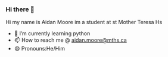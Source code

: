 ### Hi there 👋


Hi my name is Aidan Moore im a student at st Mother Teresa Hs

- 🌱 I’m currently learning python
- 📫 How to reach me @ aidan.moore@mths.ca
- 😄 Pronouns:He/Him
